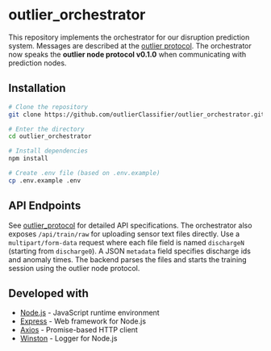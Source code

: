 # outlier_orchestrator

This repository implements the orchestrator for our disruption prediction system. Messages are described at the [outlier protocol](https://github.com/outlierClassifier/outlier_protocol). The orchestrator now speaks the **outlier node protocol v0.1.0** when communicating with prediction nodes.

## Installation

```bash
# Clone the repository
git clone https://github.com/outlierClassifier/outlier_orchestrator.git

# Enter the directory
cd outlier_orchestrator

# Install dependencies
npm install

# Create .env file (based on .env.example)
cp .env.example .env
```

## API Endpoints

See [outlier_protocol](https://github.com/outlierClassifier/outlier_protocol) for detailed API specifications.
The orchestrator also exposes `/api/train/raw` for uploading sensor text files directly. Use a `multipart/form-data` request where each file field is named `dischargeN` (starting from `discharge0`). A JSON `metadata` field specifies discharge ids and anomaly times. The backend parses the files and starts the training session using the outlier node protocol.

## Developed with

* [Node.js](https://nodejs.org/) - JavaScript runtime environment
* [Express](https://expressjs.com/) - Web framework for Node.js
* [Axios](https://axios-http.com/) - Promise-based HTTP client
* [Winston](https://github.com/winstonjs/winston) - Logger for Node.js

